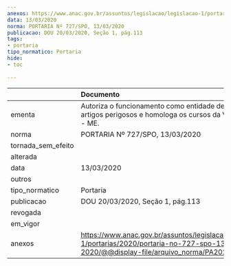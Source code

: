 ```yaml
---
anexos: https://www.anac.gov.br/assuntos/legislacao/legislacao-1/portarias/2020/portaria-no-727-spo-13-03-2020/@@display-file/arquivo_norma/PA2020-0727.pdf
data: 13/03/2020
norma: PORTARIA Nº 727/SPO, 13/03/2020
publicacao: DOU 20/03/2020, Seção 1, pág.113
tags:
- portaria
tipo_normatico: Portaria
hide: 
- toc 
 
---
```


|                    | Documento                                                                                                                                           |
|:-------------------|:----------------------------------------------------------------------------------------------------------------------------------------------------|
| ementa             | Autoriza o funcionamento como entidade de ensino de artigos perigosos e homologa os cursos da Volt Fly Eireli. - ME.                                |
| norma              | PORTARIA Nº 727/SPO, 13/03/2020                                                                                                                     |
| tornada_sem_efeito |                                                                                                                                                     |
| alterada           |                                                                                                                                                     |
| data               | 13/03/2020                                                                                                                                          |
| outros             |                                                                                                                                                     |
| tipo_normatico     | Portaria                                                                                                                                            |
| publicacao         | DOU 20/03/2020, Seção 1, pág.113                                                                                                                    |
| revogada           |                                                                                                                                                     |
| em_vigor           |                                                                                                                                                     |
| anexos             | https://www.anac.gov.br/assuntos/legislacao/legislacao-1/portarias/2020/portaria-no-727-spo-13-03-2020/@@display-file/arquivo_norma/PA2020-0727.pdf |